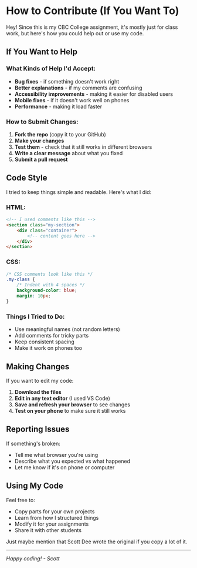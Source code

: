 # How to Contribute (If You Want To)

Hey! Since this is my CBC College assignment, it's mostly just for class work, but here's how you could help out or use my code.

## If You Want to Help

### What Kinds of Help I'd Accept:
- **Bug fixes** - if something doesn't work right
- **Better explanations** - if my comments are confusing
- **Accessibility improvements** - making it easier for disabled users
- **Mobile fixes** - if it doesn't work well on phones
- **Performance** - making it load faster

### How to Submit Changes:
1. **Fork the repo** (copy it to your GitHub)
2. **Make your changes** 
3. **Test them** - check that it still works in different browsers
4. **Write a clear message** about what you fixed
5. **Submit a pull request**

## Code Style

I tried to keep things simple and readable. Here's what I did:

### HTML:
```html
<!-- I used comments like this -->
<section class="my-section">
    <div class="container">
        <!-- content goes here -->
    </div>
</section>
```

### CSS:
```css
/* CSS comments look like this */
.my-class {
    /* Indent with 4 spaces */
    background-color: blue;
    margin: 10px;
}
```

### Things I Tried to Do:
- Use meaningful names (not random letters)
- Add comments for tricky parts
- Keep consistent spacing
- Make it work on phones too

## Making Changes

If you want to edit my code:

1. **Download the files**
2. **Edit in any text editor** (I used VS Code)
3. **Save and refresh your browser** to see changes
4. **Test on your phone** to make sure it still works

## Reporting Issues

If something's broken:
- Tell me what browser you're using
- Describe what you expected vs what happened
- Let me know if it's on phone or computer

## Using My Code

Feel free to:
- Copy parts for your own projects
- Learn from how I structured things
- Modify it for your assignments
- Share it with other students

Just maybe mention that Scott Dee wrote the original if you copy a lot of it.

---

*Happy coding! - Scott*
